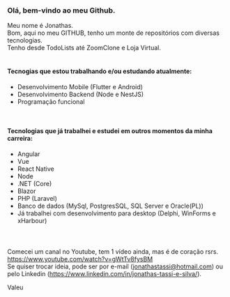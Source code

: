 ### Olá, bem-vindo ao meu Github.

Meu nome é Jonathas. <br>
Bom, aqui no meu GITHUB, tenho um monte de repositórios com diversas tecnologias. <br>
Tenho desde TodoLists até ZoomClone e Loja Virtual. <br>
 <br>
 
#### Tecnogias que estou trabalhando e/ou estudando atualmente:
- Desenvolvimento Mobile (Flutter e Android)
- Desenvolvimento Backend (Node e NestJS)
- Programação funcional

 <br>

#### Tecnologias que já trabalhei e estudei em outros momentos da minha carreira:
- Angular
- Vue
- React Native
- Node
- .NET (Core)
- Blazor
- PHP (Laravel)
- Banco de dados (MySql, PostgresSQL, SQL Server e Oracle(PL))
- Já trabalhei com desenvolvimento para desktop (Delphi, WinForms e xHarbour)

#####

 <br>
 
 Comecei um canal no Youtube, tem 1 vídeo ainda, mas é de coração rsrs. https://www.youtube.com/watch?v=gWtTv8fysBM 
 <br>
 Se quiser trocar ideia, pode ser por e-mail (jonathastassi@hotmail.com) ou pelo Linkedin (https://www.linkedin.com/in/jonathas-tassi-e-silva/).
 
 Valeu
